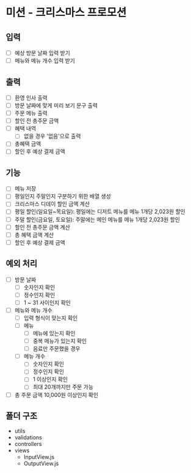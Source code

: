 # 미션 - 크리스마스 프로모션

## 입력

- [ ] 예상 방문 날짜 입력 받기
- [ ] 메뉴와 메뉴 개수 입력 받기

## 출력

- [ ] 환영 인사 출력
- [ ] 방문 날짜에 맞게 미리 보기 문구 출력
- [ ] 주문 메뉴 출력
- [ ] 할인 전 총주문 금액
- [ ] 혜택 내역
  - [ ] 없을 경우 '없음'으로 출력
- [ ] 총혜택 금액
- [ ] 할인 후 예상 결제 금액

## 기능

- [ ] 메뉴 저장
- [ ] 평일인지 주말인지 구분하기 위한 배열 생성
- [ ] 크리스마스 디데이 할인 금액 계산
- [ ] 평일 할인(일요일~목요일): 평일에는 디저트 메뉴를 메뉴 1개당 2,023원 할인
- [ ] 주말 할인(금요일, 토요일): 주말에는 메인 메뉴를 메뉴 1개당 2,023원 할인
- [ ] 할인 전 총주문 금액 계산
- [ ] 총 혜택 금액 계산
- [ ] 할인 후 예상 결제 금액

## 예외 처리

- [ ] 방문 날짜
  - [ ] 숫자인지 확인
  - [ ] 정수인지 확인
  - [ ] 1 ~ 31 사이인지 확인
- [ ] 메뉴와 메뉴 개수
  - [ ] 입력 형식이 맞는지 확인
  - [ ] 메뉴
    - [ ] 메뉴에 있는지 확인
    - [ ] 중복 메뉴가 있는지 확인
    - [ ] 음료만 주문했을 경우
  - [ ] 메뉴 개수
    - [ ] 숫자인지 확인
    - [ ] 정수인지 확인
    - [ ] 1 이상인지 확인
    - [ ] 최대 20개까지만 주문 가능
- [ ] 총 주문 금액 10,000원 이상인지 확인

## 폴더 구조

- utils
- validations
- controllers
- views
  - InputView.js
  - OutputView.js

